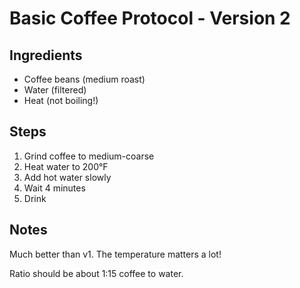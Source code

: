 # Basic Coffee Protocol - Version 2

## Ingredients
- Coffee beans (medium roast)
- Water (filtered)
- Heat (not boiling!)

## Steps
1. Grind coffee to medium-coarse
2. Heat water to 200°F
3. Add hot water slowly
4. Wait 4 minutes
5. Drink

## Notes
Much better than v1. The temperature matters a lot!

Ratio should be about 1:15 coffee to water.